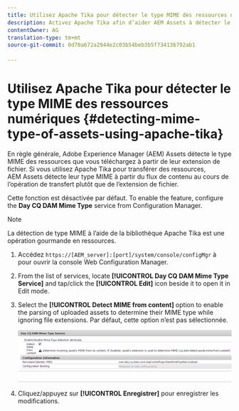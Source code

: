 ```yaml
---
title: Utilisez Apache Tika pour détecter le type MIME des ressources numériques
description: Activez Apache Tika afin d’aider AEM Assets à détecter le type MIME des ressources à partir du flux de contenu pendant l’opération de téléchargement au lieu de l’extension de fichier.
contentOwner: AG
translation-type: tm+mt
source-git-commit: 0d70a672a2944e2c03b54beb3b5f734136792ab1

---
```



# Utilisez Apache Tika pour détecter le type MIME des ressources numériques {#detecting-mime-type-of-assets-using-apache-tika}

En règle générale, Adobe Experience Manager (AEM) Assets détecte le type MIME des ressources que vous téléchargez à partir de leur extension de fichier. Si vous utilisez Apache Tika pour transférer des ressources, AEM Assets détecte leur type MIME à partir du flux de contenu au cours de l’opération de transfert plutôt que de l’extension de fichier.

Cette fonction est désactivée par défaut. To enable the feature, configure the **Day CQ DAM Mime Type** service from Configuration Manager.

>[!NOTE]
>
>La détection de type MIME à l’aide de la bibliothèque Apache Tika est une opération gourmande en ressources.

1. Accédez `https://[AEM_server]:[port]/system/console/configMgr` à pour ouvrir la console Web Configuration Manager.
1. From the list of services, locate **[!UICONTROL Day CQ DAM Mime Type Service]** and tap/click the **[!UICONTROL Edit]** icon beside it to open it in Edit mode.

1. Select the **[!UICONTROL Detect MIME from content]** option to enable the parsing of uploaded assets to determine their MIME type while ignoring file extensions. Par défaut, cette option n’est pas sélectionnée.

   ![chlimage_1-333](assets/chlimage_1-333.png)

1. Cliquez/appuyez sur **[!UICONTROL Enregistrer]** pour enregistrer les modifications.
